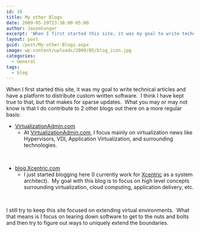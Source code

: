 ```yaml
---
id: 18
title: My other Blogs
date: 2009-05-29T23:38:00-05:00
author: JasonConger
excerpt: 'When I first started this site, it was my goal to write technical articles and have a platform to distribute custom written software.  I think I have kept true to that, but that makes for sparse updates.  What you may or may not know is that I do contribute to 2 other blogs out there on a more regular basis'
layout: post
guid: /post/My-other-Blogs.aspx
image: wp-content/uploads/2009/05/blog_icon.jpg
categories:
  - General
tags:
  - blog
---
```

When I first started this site, it was my goal to write technical articles and have a platform to distribute custom written software.  I think I have kept true to that, but that makes for sparse updates.  What you may or may not know is that I do contribute to 2 other blogs out there on a more regular basis:
<ul>
	<li><a href="http://blogs.virtualizationadmin.com/conger/" target="_blank">VirtualizationAdmin.com</a>
<ul>
	<li>At <a href="http://blogs.virtualizationadmin.com/conger/" target="_blank">VirtualizationAdmin.com</a>, I focus mainly on virtualization news like Hypervisors, VDI, Application Virtualization, and surrounding technologies.</li>
</ul>
</li>
</ul>
 
<ul>
	<li><a href="http://blog.xcentric.com/" target="_blank">blog.Xcentric.com</a>
<ul>
	<li>I just started blogging here (I currently work for <a href="http://www.xcentric.com/" target="_blank">Xcentric</a> as a system architect).  My goal with this blog is to focus on high level concepts surrounding virtualization, cloud computing, application delivery, etc.</li>
</ul>
</li>
</ul>
 

I still try to keep this site focused on extending virtual environments.  What that means is I focus on tearing down software to get to the nuts and bolts and then try to figure out ways to uniquely extend the boundaries.